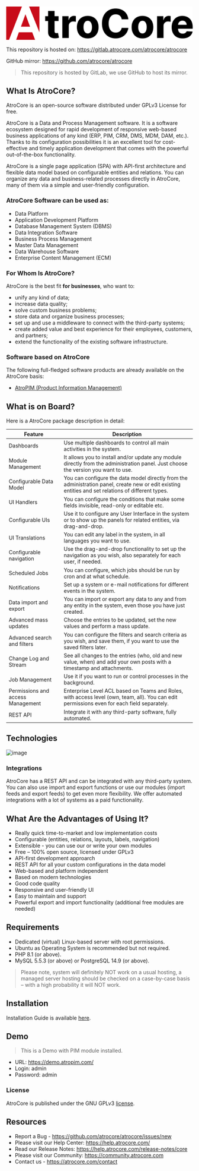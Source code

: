 ![Logo](_assets/atrocore-logo.svg)

This repository is hosted on: https://gitlab.atrocore.com/atrocore/atrocore

GitHub mirror: https://github.com/atrocore/atrocore

> This repository is hosted by GitLab, we use GitHub to host its mirror. 

## What Is AtroCore? 

AtroCore is an open-source software distributed under GPLv3 License for free.

AtroCore is a Data and Process Management software. It is a software ecosystem designed for rapid development of responsive web-based business applications of any kind (ERP, PIM, CRM, DMS, MDM, DAM, etc.). Thanks to its configuration possibilities it is an excellent tool for cost-effective and timely application development that comes with the powerful out-of-the-box functionality.

AtroCore is a single page application (SPA) with API-first architecture and flexible data model based on configurable entities and relations. You can organize any data and business-related processes directly in AtroCore, many of them via a simple and user-friendly configuration.

### AtroCore Software can be used as:

- Data Platform
- Application Development Platform
- Database Management System (DBMS)
- Data Integration Software
- Business Process Management
- Master Data Management
- Data Warehouse Software
- Enterprise Content Management (ECM)


### For Whom Is AtroCore?

AtroCore is the best fit **for businesses**, who want to:

* unify any kind of data;
* increase data quality;
* solve custom business problems;
* store data and organize business processes;
* set up and use a middleware to connect with the third-party systems;
* create added value and best experience for their employees, customers, and partners;
* extend the functionality of the existing software infrastructure.

### Software based on AtroCore

The following full-fledged software products are already available on the AtroCore basis:
* [AtroPIM (Product Information Management)](https://github.com/atrocore/atropim)


## What is on Board?

Here is a AtroCore package description in detail:

| Feature                           | Description                                                   |
|-----------------------------------| ------------------------------------------------------------ |
| Dashboards                        | Use multiple dashboards to control all main activities in the system. |
| Module Management                 | It allows you to install and/or update any module directly from the administration panel. Just choose the version you want to use. |
| Configurable Data Model           | You can configure the data model directly from the administration panel, create new or edit existing entities and set relations of different types. |
| UI Handlers                       | You can configure the conditions that make some fields invisible, read-only or editable etc. |
| Configurable UIs                  | Use it to configure any User Interface in the system or to show up the panels for related entities, via drag-and-drop. |
| UI Translations                   | You can edit any label in the system, in all languages you want to use. |
| Configurable navigation           | Use the drag-and-drop functionality to set up the navigation as you wish, also separately for each user, if needed. |
| Scheduled Jobs                    | You can configure, which jobs should be run by cron and at what schedule. |
| Notifications                     | Set up a system or e-mail notifications for different events in the system. |
| Data import and export            | You can import or export any data to any and from any entity in the system, even those you have just created. |
| Advanced mass updates             | Choose the entries to be updated, set the new values and perform a mass update. |
| Advanced search and filters       | You can configure the filters and search criteria as you wish, and save them, if you want to use the saved filters later. |
| Change Log and Stream             | See all changes to the entries (who, old and new value, when) and add your own posts with a timestamp and attachments. |
| Job Management                    | Use it if you want to run or control processes in the background. |
| Permissions and access Management | Enterprise Level ACL based on Teams and Roles, with access level (own, team, all). You can edit permissions even for each field separately. |
| REST API                          | Integrate it with any third-party software, fully automated. |


## Technologies
![image](https://github.com/atrocore/atrocore/assets/33658481/26686fdb-ae04-4664-9230-ed37a6066e3d)


### Integrations

AtroCore has a REST API and can be integrated with any third-party system. 
You can also use import and export functions or use our modules (import feeds and export feeds) to get even more flexibility.
We offer automated integrations with a lot of systems as a paid functionality.

## What Are the Advantages of Using It?

* Really quick time-to-market and low implementation costs
* Configurable (entities, relations, layouts, labels, navigation)
* Extensible - you can use our or write your own modules
* Free – 100% open source, licensed under GPLv3
* API-first development approarch
* REST API for all your custom configurations in the data model
* Web-based and platform independent
* Based on modern technologies
* Good code quality
* Responsive and user-friendly UI
* Easy to maintain and support
*	Powerful export and import functionality (additional free modules are needed)

## Requirements

* Dedicated (virtual) Linux-based server with root permissions. 
* Ubuntu as Operating System is recommended but not required.
* PHP 8.1 (or above).
* MySQL 5.5.3 (or above) or PostgreSQL 14.9 (or above).

> Please note, system will definitely NOT work on a usual hosting, a managed server hosting should be checked on a case-by-case basis – with a high probability it will NOT work.

## Installation

Installation Guide is available [here](https://help.atrocore.com/installation-and-maintenance/installation).

## Demo
> This is a Demo with PIM module installed.
- URL: https://demo.atropim.com/
- Login: admin
- Password: admin

### License

AtroCore is published under the GNU GPLv3 [license](LICENSE.txt).

## Resources

- Report a Bug - https://github.com/atrocore/atrocore/issues/new
- Please visit our Help Center: https://help.atrocore.com/
- Read our Release Notes: https://help.atrocore.com/release-notes/core
- Please visit our Community: https://community.atrocore.com
- Сontact us - https://atrocore.com/contact
